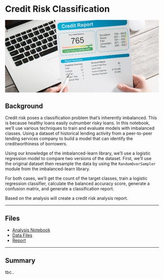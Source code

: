 # Credit Risk Classification

![Credit Risk](Images/cc-image.png)

## Background

Credit risk poses a classification problem that’s inherently imbalanced. This is because healthy loans easily outnumber risky loans. In this notebook, we’ll use various techniques to train and evaluate models with imbalanced classes. Using a dataset of historical lending activity from a peer-to-peer lending services company to build a model that can identify the creditworthiness of borrowers.

Using our knowledge of the imbalanced-learn library, we’ll use a logistic regression model to compare two versions of the dataset. First, we’ll use the original dataset then resample the data by using the `RandomOverSampler` module from the imbalanced-learn library.

For both cases, we’ll get the count of the target classes, train a logistic regression classifier, calculate the balanced accuracy score, generate a confusion matrix, and generate a classification report.

Based on the analysis will create a credit risk analysis report.

- - -

## Files

* [Analysis Notebook](credit_risk_resampling.ipynb)
* [Data Files](Resources)
* [Report](report-template.md)

- - -

## Summary

tbc..


